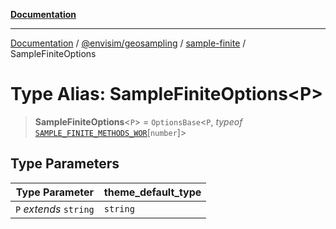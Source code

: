 [**Documentation**](../../../../README.md)

---

[Documentation](../../../../README.md) / [@envisim/geosampling](../../README.md) / [sample-finite](../README.md) / SampleFiniteOptions

# Type Alias: SampleFiniteOptions\<P\>

> **SampleFiniteOptions**\<`P`\> = `OptionsBase`\<`P`, _typeof_ [`SAMPLE_FINITE_METHODS_WOR`](../variables/SAMPLE_FINITE_METHODS_WOR.md)\[`number`\]\>

## Type Parameters

| Type Parameter         | theme_default_type |
| ---------------------- | ------------------ |
| `P` _extends_ `string` | `string`           |
